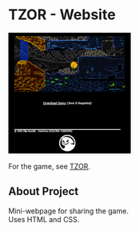 # TZOR - Website  
  
![preview](tz_preview.png)  
  
For the game, see [TZOR](https://github.com/Dark-Gran/TZOR).  
  
  
## About Project  
  
Mini-webpage for sharing the game.  
Uses HTML and CSS.  
  
